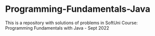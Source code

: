 # Programming-Fundamentals-Java
This is a repository with solutions of problems in SoftUni Course: Programming Fundamentals with Java - Sept 2022
